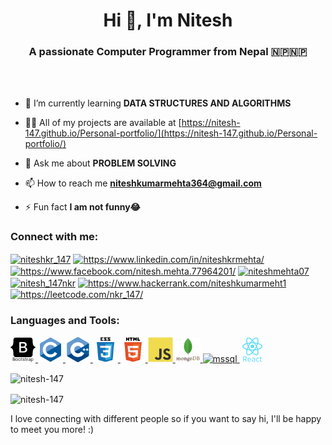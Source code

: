 <h1 align="center">Hi 👋, I'm Nitesh</h1>
<h3 align="center">A passionate Computer Programmer from Nepal 🇳🇵🇳🇵</h3>
<!-- <img src="https://c8.alamy.com/comp/2F604N7/cartoon-of-a-cute-happy-computer-programmer-in-his-office-this-illustration-is-part-of-a-collection-of-different-professions-2F604N7.jpg "></img> -->

<p align="left"> <br><br> </p>

- 🌱 I’m currently learning **DATA STRUCTURES AND ALGORITHMS**

- 👨‍💻 All of my projects are available at [https://nitesh-147.github.io/Personal-portfolio/](https://nitesh-147.github.io/Personal-portfolio/)

- 💬 Ask me about **PROBLEM SOLVING**

- 📫 How to reach me **niteshkumarmehta364@gmail.com**

- ⚡ Fun fact **I am not funny😂**

<h3 align="left">Connect with me:</h3>
<p align="left">
<a href="https://twitter.com/niteshkr_147" target="blank"><img align="center" src="https://raw.githubusercontent.com/rahuldkjain/github-profile-readme-generator/master/src/images/icons/Social/twitter.svg" alt="niteshkr_147" height="30" width="40" /></a>
<a href="https://linkedin.com/in/https://www.linkedin.com/in/niteshkrmehta/" target="blank"><img align="center" src="https://raw.githubusercontent.com/rahuldkjain/github-profile-readme-generator/master/src/images/icons/Social/linked-in-alt.svg" alt="https://www.linkedin.com/in/niteshkrmehta/" height="30" width="40" /></a>
<a href="https://fb.com/https://www.facebook.com/nitesh.mehta.77964201/" target="blank"><img align="center" src="https://raw.githubusercontent.com/rahuldkjain/github-profile-readme-generator/master/src/images/icons/Social/facebook.svg" alt="https://www.facebook.com/nitesh.mehta.77964201/" height="30" width="40" /></a>
<a href="https://instagram.com/niteshmehta07" target="blank"><img align="center" src="https://raw.githubusercontent.com/rahuldkjain/github-profile-readme-generator/master/src/images/icons/Social/instagram.svg" alt="niteshmehta07" height="30" width="40" /></a>
<a href="https://www.codechef.com/users/nitesh_147nkr" target="blank"><img align="center" src="https://cdn.jsdelivr.net/npm/simple-icons@3.1.0/icons/codechef.svg" alt="nitesh_147nkr" height="30" width="40" /></a>
<a href="https://www.hackerrank.com/https://www.hackerrank.com/niteshkumarmeht1" target="blank"><img align="center" src="https://raw.githubusercontent.com/rahuldkjain/github-profile-readme-generator/master/src/images/icons/Social/hackerrank.svg" alt="https://www.hackerrank.com/niteshkumarmeht1" height="30" width="40" /></a>
<a href="https://www.leetcode.com/https://leetcode.com/nitesh1741/" target="blank"><img align="center" src="https://raw.githubusercontent.com/rahuldkjain/github-profile-readme-generator/master/src/images/icons/Social/leet-code.svg" alt="https://leetcode.com/nkr_147/" height="30" width="40" /></a>
</p>

<h3 align="left">Languages and Tools:</h3>
<p align="left"> <a href="https://getbootstrap.com" target="_blank" rel="noreferrer"> <img src="https://raw.githubusercontent.com/devicons/devicon/master/icons/bootstrap/bootstrap-plain-wordmark.svg" alt="bootstrap" width="40" height="40"/> </a> <a href="https://www.cprogramming.com/" target="_blank" rel="noreferrer"> <img src="https://raw.githubusercontent.com/devicons/devicon/master/icons/c/c-original.svg" alt="c" width="40" height="40"/> </a> <a href="https://www.w3schools.com/cpp/" target="_blank" rel="noreferrer"> <img src="https://raw.githubusercontent.com/devicons/devicon/master/icons/cplusplus/cplusplus-original.svg" alt="cplusplus" width="40" height="40"/> </a> <a href="https://www.w3schools.com/css/" target="_blank" rel="noreferrer"> <img src="https://raw.githubusercontent.com/devicons/devicon/master/icons/css3/css3-original-wordmark.svg" alt="css3" width="40" height="40"/> </a> <a href="https://www.w3.org/html/" target="_blank" rel="noreferrer"> <img src="https://raw.githubusercontent.com/devicons/devicon/master/icons/html5/html5-original-wordmark.svg" alt="html5" width="40" height="40"/> </a> <a href="https://developer.mozilla.org/en-US/docs/Web/JavaScript" target="_blank" rel="noreferrer"> <img src="https://raw.githubusercontent.com/devicons/devicon/master/icons/javascript/javascript-original.svg" alt="javascript" width="40" height="40"/> </a> <a href="https://www.mongodb.com/" target="_blank" rel="noreferrer"> <img src="https://raw.githubusercontent.com/devicons/devicon/master/icons/mongodb/mongodb-original-wordmark.svg" alt="mongodb" width="40" height="40"/> </a> <a href="https://www.microsoft.com/en-us/sql-server" target="_blank" rel="noreferrer"> <img src="https://www.svgrepo.com/show/303229/microsoft-sql-server-logo.svg" alt="mssql" width="40" height="40"/> </a> <a href="https://reactjs.org/" target="_blank" rel="noreferrer"> <img src="https://raw.githubusercontent.com/devicons/devicon/master/icons/react/react-original-wordmark.svg" alt="react" width="40" height="40"/> </a> </p>

<p><img align="center" src="https://github-readme-stats.vercel.app/api/top-langs?username=nitesh-147&show_icons=true&locale=en&layout=compact" alt="nitesh-147" /></p>

<p><img align="center" src="https://github-readme-streak-stats.herokuapp.com/?user=nitesh-147&" alt="nitesh-147" /></p>


I love connecting with different people so if you want to say hi, I'll be happy to meet you more! :)

